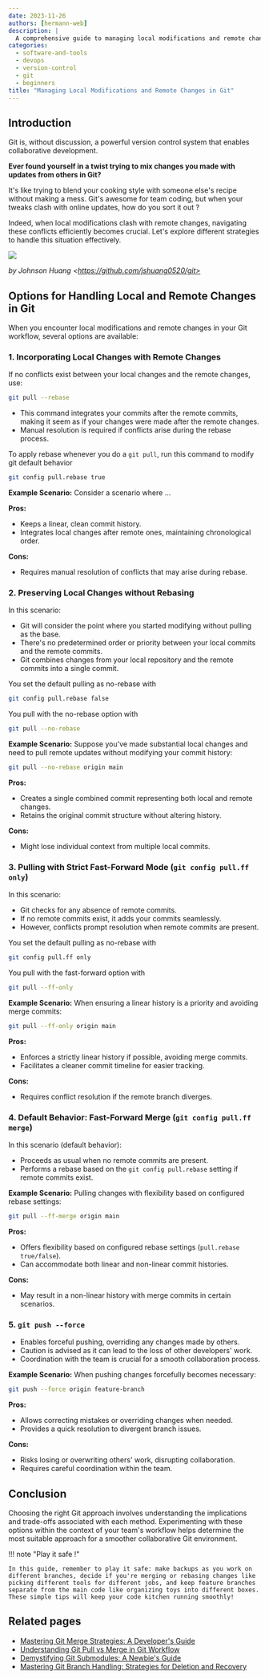 ```yaml
---
date: 2023-11-26
authors: [hermann-web]
description: |
  A comprehensive guide to managing local modifications and remote changes in Git, exploring various options and their implications for seamless collaboration.
categories:
  - software-and-tools
  - devops
  - version-control
  - git
  - beginners
title: "Managing Local Modifications and Remote Changes in Git"
---
```


## Introduction

Git is, without discussion, a powerful version control system that enables collaborative development. 

__Ever found yourself in a twist trying to mix changes you made with updates from others in Git?__

It's like trying to blend your cooking style with someone else's recipe without making a mess. Git's awesome for team coding, but when your tweaks clash with online updates, how do you sort it out ?

Indeed, when local modifications clash with remote changes, navigating these conflicts efficiently becomes crucial. Let's explore different strategies to handle this situation effectively.

<!-- <figure>
  <img src="https://www.jeffirwin.xyz/posts/resources/git-transport-cmds.svg" alt="Git Data Transport Diagram">
  <figcaption>Git Data Transport Diagram</figcaption>
</figure> -->

![](./assets/git-sync-diagram.png)

<!-- more -->

*by Johnson Huang &lt;https://github.com/jshuang0520/git>*

<!-- 
<a title="Johnson Huang &lt;https://github.com/jshuang0520/git" href="https://www.jeffirwin.xyz/posts/resources/git-transport-cmds.svg"><img width="512" alt="Git Data Transport Diagram" src="https://www.jeffirwin.xyz/posts/resources/git-transport-cmds.svg"></a> -->

<!-- <a title="Johnson Huang &lt;https://github.com/jshuang0520/git" href="https://www.jeffirwin.xyz/posts/resources/git-transport-cmds.svg"><img width="512" alt="Git Data Transport Diagram" src="/web/blog/posts/software-and-tools/dev/version-control/git/assets/git-sync-diagram.png"></a> -->


## Options for Handling Local and Remote Changes in Git

When you encounter local modifications and remote changes in your Git workflow, several options are available:

### 1. Incorporating Local Changes with Remote Changes

If no conflicts exist between your local changes and the remote changes, use:

```bash
git pull --rebase
``` 

- This command integrates your commits after the remote commits, making it seem as if your changes were made after the remote changes.
- Manual resolution is required if conflicts arise during the rebase process.

To apply rebase whenever you do a `git pull`, run this command to modify git default behavior

```bash
git config pull.rebase true
```

**Example Scenario:**
Consider a scenario where ...

**Pros:**

- Keeps a linear, clean commit history.
- Integrates local changes after remote ones, maintaining chronological order.

**Cons:**

- Requires manual resolution of conflicts that may arise during rebase.

### 2. Preserving Local Changes without Rebasing

In this scenario:

- Git will consider the point where you started modifying without pulling as the base.
- There's no predetermined order or priority between your local commits and the remote commits.
- Git combines changes from your local repository and the remote commits into a single commit.

You set the default pulling as no-rebase with 
```bash
git config pull.rebase false
```

You pull with the no-rebase option with 
```bash
git pull --no-rebase
```

**Example Scenario:**
Suppose you've made substantial local changes and need to pull remote updates without modifying your commit history:

```bash
git pull --no-rebase origin main
```

**Pros:**

- Creates a single combined commit representing both local and remote changes.
- Retains the original commit structure without altering history.

**Cons:**

- Might lose individual context from multiple local commits.

### 3. Pulling with Strict Fast-Forward Mode (`git config pull.ff only`)

In this scenario:

- Git checks for any absence of remote commits.
- If no remote commits exist, it adds your commits seamlessly.
- However, conflicts prompt resolution when remote commits are present.

You set the default pulling as no-rebase with 
```bash
git config pull.ff only
```

You pull with the fast-forward option with 
```bash
git pull --ff-only
```

**Example Scenario:**
When ensuring a linear history is a priority and avoiding merge commits:

```bash
git pull --ff-only origin main
```

**Pros:**

- Enforces a strictly linear history if possible, avoiding merge commits.
- Facilitates a cleaner commit timeline for easier tracking.

**Cons:**

- Requires conflict resolution if the remote branch diverges.

### 4. Default Behavior: Fast-Forward Merge (`git config pull.ff merge`)

In this scenario (default behavior):

- Proceeds as usual when no remote commits are present.
- Performs a rebase based on the `git config pull.rebase` setting if remote commits exist.

**Example Scenario:**
Pulling changes with flexibility based on configured rebase settings:

```bash
git pull --ff-merge origin main
```

**Pros:**

- Offers flexibility based on configured rebase settings (`pull.rebase true/false`).
- Can accommodate both linear and non-linear commit histories.

**Cons:**

- May result in a non-linear history with merge commits in certain scenarios.

### 5. `git push --force`

- Enables forceful pushing, overriding any changes made by others.
- Caution is advised as it can lead to the loss of other developers' work.
- Coordination with the team is crucial for a smooth collaboration process.

**Example Scenario:**
When pushing changes forcefully becomes necessary:

```bash
git push --force origin feature-branch
```

**Pros:**

- Allows correcting mistakes or overriding changes when needed.
- Provides a quick resolution to divergent branch issues.

**Cons:**

- Risks losing or overwriting others' work, disrupting collaboration.
- Requires careful coordination within the team.



## Conclusion
Choosing the right Git approach involves understanding the implications and trade-offs associated with each method. Experimenting with these options within the context of your team's workflow helps determine the most suitable approach for a smoother collaborative Git environment.

!!! note "Play it safe !"

    In this guide, remember to play it safe: make backups as you work on different branches, decide if you're merging or rebasing changes like picking different tools for different jobs, and keep feature branches separate from the main code like organizing toys into different boxes. These simple tips will keep your code kitchen running smoothly!

## Related pages

- [Mastering Git Merge Strategies: A Developer's Guide](./sync-branches-with-conflicts.md)
- [Understanding Git Pull vs Merge in Git Workflow](./git-pull-vs-git-merge-equivalence.md)
- [Demystifying Git Submodules: A Newbie's Guide](./git-submodules.md)
- [Mastering Git Branch Handling: Strategies for Deletion and Recovery](./handling-branch-deletion.md)
